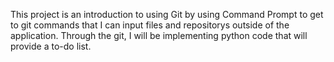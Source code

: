 This project is an introduction to using Git by using Command Prompt to get to git commands that I can input files and repositorys
outside of the application. Through the git, I will be implementing python code that will provide a to-do list.

